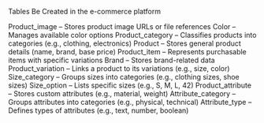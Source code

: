 Tables Be Created in the e-commerce platform

Product_image – Stores product image URLs or file references
Color – Manages available color options
Product_category – Classifies products into categories (e.g., clothing, electronics)
Product – Stores general product details (name, brand, base price)
Product_item – Represents purchasable items with specific variations
Brand – Stores brand-related data
Product_variation – Links a product to its variations (e.g., size, color)
Size_category – Groups sizes into categories (e.g., clothing sizes, shoe sizes)
Size_option – Lists specific sizes (e.g., S, M, L, 42)
Product_attribute – Stores custom attributes (e.g., material, weight)
Attribute_category – Groups attributes into categories (e.g., physical, technical)
Attribute_type – Defines types of attributes (e.g., text, number, boolean)
